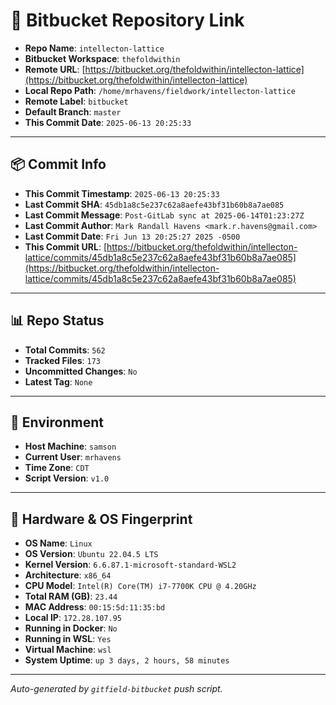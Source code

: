 # 🔗 Bitbucket Repository Link

- **Repo Name**: `intellecton-lattice`
- **Bitbucket Workspace**: `thefoldwithin`
- **Remote URL**: [https://bitbucket.org/thefoldwithin/intellecton-lattice](https://bitbucket.org/thefoldwithin/intellecton-lattice)
- **Local Repo Path**: `/home/mrhavens/fieldwork/intellecton-lattice`
- **Remote Label**: `bitbucket`
- **Default Branch**: `master`
- **This Commit Date**: `2025-06-13 20:25:33`

---

## 📦 Commit Info

- **This Commit Timestamp**: `2025-06-13 20:25:33`
- **Last Commit SHA**: `45db1a8c5e237c62a8aefe43bf31b60b8a7ae085`
- **Last Commit Message**: `Post-GitLab sync at 2025-06-14T01:23:27Z`
- **Last Commit Author**: `Mark Randall Havens <mark.r.havens@gmail.com>`
- **Last Commit Date**: `Fri Jun 13 20:25:27 2025 -0500`
- **This Commit URL**: [https://bitbucket.org/thefoldwithin/intellecton-lattice/commits/45db1a8c5e237c62a8aefe43bf31b60b8a7ae085](https://bitbucket.org/thefoldwithin/intellecton-lattice/commits/45db1a8c5e237c62a8aefe43bf31b60b8a7ae085)

---

## 📊 Repo Status

- **Total Commits**: `562`
- **Tracked Files**: `173`
- **Uncommitted Changes**: `No`
- **Latest Tag**: `None`

---

## 🧭 Environment

- **Host Machine**: `samson`
- **Current User**: `mrhavens`
- **Time Zone**: `CDT`
- **Script Version**: `v1.0`

---

## 🧬 Hardware & OS Fingerprint

- **OS Name**: `Linux`
- **OS Version**: `Ubuntu 22.04.5 LTS`
- **Kernel Version**: `6.6.87.1-microsoft-standard-WSL2`
- **Architecture**: `x86_64`
- **CPU Model**: `Intel(R) Core(TM) i7-7700K CPU @ 4.20GHz`
- **Total RAM (GB)**: `23.44`
- **MAC Address**: `00:15:5d:11:35:bd`
- **Local IP**: `172.28.107.95`
- **Running in Docker**: `No`
- **Running in WSL**: `Yes`
- **Virtual Machine**: `wsl`
- **System Uptime**: `up 3 days, 2 hours, 58 minutes`

---

_Auto-generated by `gitfield-bitbucket` push script._
